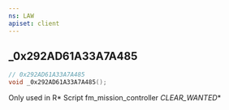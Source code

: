 ```yaml
---
ns: LAW
apiset: client
---
```

## _0x292AD61A33A7A485

```c
// 0x292AD61A33A7A485
void _0x292AD61A33A7A485();
```

Only used in R* Script fm_mission_controller
_CLEAR_WANTED_*




